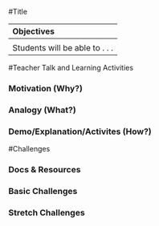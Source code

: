 #Title

| Objectives |
| :--- |
|  |
| Students will be able to . . . |

#Teacher Talk and Learning Activities

### Motivation (Why?)

### Analogy (What?)

### Demo/Explanation/Activites (How?)

#Challenges

### Docs & Resources

### Basic Challenges

### Stretch Challenges
